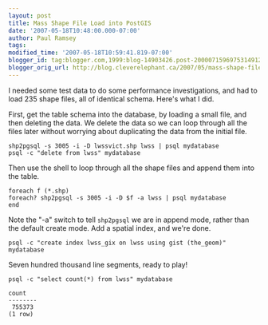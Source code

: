 ```yaml
---
layout: post
title: Mass Shape File Load into PostGIS
date: '2007-05-18T10:48:00.000-07:00'
author: Paul Ramsey
tags: 
modified_time: '2007-05-18T10:59:41.819-07:00'
blogger_id: tag:blogger.com,1999:blog-14903426.post-2000071596975314912
blogger_orig_url: http://blog.cleverelephant.ca/2007/05/mass-shape-file-load-into-postgis.html
---
```


I needed some test data to do some performance investigations, and had to load 235 shape files, all of identical schema.  Here's what I did.

First, get the table schema into the database, by loading a small file, and then deleting the data.  We delete the data so we can loop through all the files later without worrying about duplicating the data from the initial file.

    shp2pgsql -s 3005 -i -D lwssvict.shp lwss | psql mydatabase
    psql -c "delete from lwss" mydatabase

Then use the shell to loop through all the shape files and append them into the table.

    foreach f (*.shp)
    foreach? shp2pgsql -s 3005 -i -D $f -a lwss | psql mydatabase
    end

Note the "-a" switch to tell ``shp2pgsql`` we are in append mode, rather than the default create mode.  Add a spatial index, and we're done.

    psql -c "create index lwss_gix on lwss using gist (the_geom)" mydatabase

Seven hundred thousand line segments, ready to play!

    psql -c "select count(*) from lwss" mydatabase
    
    count
    --------
     755373
    (1 row)
